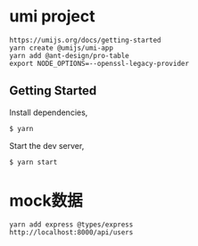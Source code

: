 # umi project
```
https://umijs.org/docs/getting-started 
yarn create @umijs/umi-app 
yarn add @ant-design/pro-table
export NODE_OPTIONS=--openssl-legacy-provider
```
## Getting Started

Install dependencies,

```bash
$ yarn
```

Start the dev server,

```bash
$ yarn start
```

# mock数据
```
yarn add express @types/express
http://localhost:8000/api/users
```